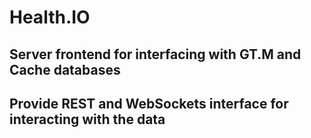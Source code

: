 # Health.IO
## Server frontend for interfacing with GT.M and Cache databases
## Provide REST and WebSockets interface for interacting with the data